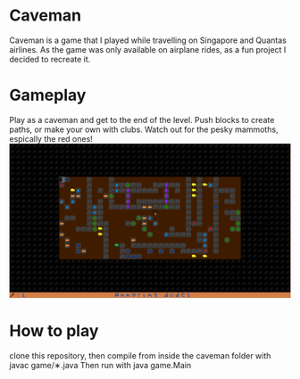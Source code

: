 # Caveman
Caveman is a game that I played while travelling on Singapore and Quantas airlines. As the game was only available on airplane rides, as a fun project I decided to recreate it.

# Gameplay
Play as a caveman and get to the end of the level. Push blocks to create paths, or make your own with clubs. Watch out for the pesky mammoths, espically the red ones! 
![gameplay image](/images/level3-ex.png)

# How to play
clone this repository, then compile from inside the caveman folder with
javac game/&#x2217;.java
Then run with java game.Main
